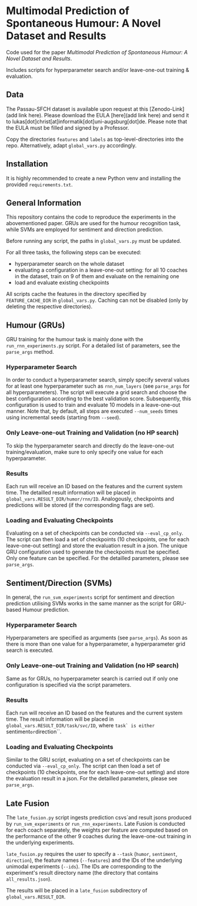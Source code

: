 # Multimodal Prediction of Spontaneous Humour: A Novel Dataset and Results

Code used for the paper *Multimodal Prediction of Spontaneous Humour: A Novel Dataset and Results*.

Includes scripts for hyperparameter search and/or leave-one-out training & evaluation.

## Data

The Passau-SFCH dataset is available upon request at this [Zenodo-Link](add link here).
Please download the EULA [here](add link here) and send it to 
lukas\[dot\]christ\[at\]informatik\[dot\]uni-augsburg\[dot\]de. Please note that the EULA must be filled and signed 
by a Professor.

Copy the directories ``features`` and ``labels`` as top-level-directories into the repo. Alternatively, 
adapt ``global_vars.py`` accordingly. 

## Installation

It is highly recommended to create a new Python venv and installing the provided ``requirements.txt``.

## General Information
This repository contains the code to reproduce the experiments in the abovementioned paper. GRUs are used for the humour 
recognition task, while SVMs are employed for sentiment and direction prediction.

Before running any script, the paths in ``global_vars.py`` must be updated.

For all three tasks, the following steps can be executed:
* hyperparameter search on the whole dataset
* evaluating a configuration in a leave-one-out setting: for all 10 coaches in the dataset, train on 9 of them and 
evaluate on the remaining one
* load and evaluate existing checkpoints

All scripts cache the features in the directory specified by ``FEATURE_CACHE_DIR`` in ``global_vars.py``.
Caching can not be disabled (only by deleting the respective directories). 

## Humour (GRUs)

GRU training for the humour task is mainly done with the ``run_rnn_experiments.py`` script.
For a detailed list of parameters, see the ``parse_args`` method.

### Hyperparameter Search

In order to conduct a hyperparameter search, simply specify several values for at least one hyperparameter such as 
``rnn_num_layers`` (see ``parse_args`` for all hyperparameters). The script will execute a grid search and choose the 
best configuration according to the best  validation score. Subsequently, this configuration is used to train and 
evaluate 10 models in a leave-one-out manner.
Note that, by default, all steps are executed ``--num_seeds`` times using incremental seeds (starting from ``--seed``).

### Only Leave-one-out Training and Validation (no HP search)

To skip the hyperparameter search and directly do the leave-one-out training/evaluation, make sure to only specify one 
value for each hyperparameter.

### Results 
Each run will receive an ID based on the features and the current system time. The detailled result information will be 
placed in ``global_vars.RESULT_DIR/humor/rnn/ID``. Analogously, checkpoints and predictions will be stored (if the 
corresponding flags are set).

### Loading and Evaluating Checkpoints

Evaluating on a set of checkpoints can be conducted via ``--eval_cp_only``. The script can then 
load a set of checkpoints (10 checkpoints, one for each leave-one-out setting) and store the evaluation result 
in a json. The unique GRU configuration used to generate the checkpoints must be specified. 
Only one feature can be specified. For the detailled parameters, please see ``parse_args``.


## Sentiment/Direction (SVMs)

In general, the ``run_svm_experiments`` script for sentiment and direction prediction utilising SVMs works 
in the same manner as the script for GRU-based Humour prediction. 

### Hyperparameter Search

Hyperparameters are specified as arguments (see ``parse_args``). As soon as there is more than one value for a 
hyperparameter, a hyperparameter grid search is executed. 

### Only Leave-one-out Training and Validation (no HP search)

Same as for GRUs, no hyperparameter search is carried out if only one configuration is specified via the 
script parameters.

### Results
Each run will receive an ID based on the features and the current system time. The result information will be 
placed in ``global_vars.RESULT_DIR/task/svc/ID``, where ``task` is either ``sentiment`` or ``direction``.

### Loading and Evaluating Checkpoints

Similar to the GRU script, evaluating on a set of checkpoints can be conducted via ``--eval_cp_only``. The script can then 
load a set of checkpoints (10 checkpoints, one for each leave-one-out setting) and store the evaluation result 
in a json. For the detailled parameters, please see ``parse_args``.

## Late Fusion

The ``late_fusion.py`` script ingests prediction csvs`and result jsons produced by ``run_svm_experiments`` or
 ``run_rnn_experiments``.
Late Fusion is conducted for each coach separately, the weights per feature are computed based on the performance of the other 
9 coaches during the leave-one-out training in the underlying experiments. 

``late_fusion.py`` requires the user to specify a ``--task`` (``humor``, ``sentiment``, ``direction``), the 
feature names (``--features``) and the IDs of the underlying unimodal experiments (``--ids``). 
The IDs are corresponding to the experiment's result directory name (the directory that contains ``all_results.json``).

The results will be placed in a ``late_fusion`` subdirectory of ``global_vars.RESULT_DIR``.
